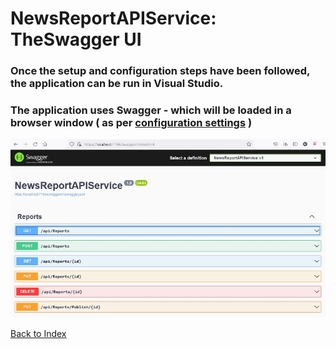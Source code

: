 # NewsReportAPIService: TheSwagger UI

### Once the setup and configuration steps have been followed, the application can be run in Visual Studio. 
### The application uses Swagger - which will be loaded in a browser window ( as per [configuration settings](config.md) )

![Swagger](images/swagger.jpg)


[Back to Index](index.md)




